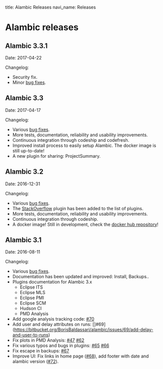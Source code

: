 title: Alambic Releases
navi_name: Releases


# Alambic releases

## Alambic 3.3.1

Date: 2017-04-22

Changelog:

* Security fix.
* Minor [bug fixes](https://bitbucket.org/BorisBaldassari/alambic/issues?milestone=Alambic+3.3.1).

## Alambic 3.3

Date: 2017-04-17

Changelog:

* Various [bug fixes](https://bitbucket.org/BorisBaldassari/alambic/issues?kind=bug&milestone=Alambic+3.3).
* More tests, documentation, reliability and usability improvements.
* Continuous integration through codeship and codefresh.
* Improved install process to easily setup Alambic. The docker image is still up-to-date!
* A new plugin for sharing: ProjectSummary.

## Alambic 3.2

Date: 2016-12-31

Changelog:

* Various [bug fixes](https://bitbucket.org/BorisBaldassari/alambic/issues?kind=bug&milestone=Alambic+3.2).
* The [StackOverflow](http://alambic.io/Plugins/Pre/StackOverflow.html) plugin has been added to the list of plugins.
* More tests, documentation, reliability and usability improvements.
* Continuous integration through codeship.
* A docker image! Still in development, check the [docker hub repository](https://hub.docker.com/r/bbaldassari/alambic/)!


## Alambic 3.1

Date: 2016-08-11

Changelog:

* Various [bug fixes](https://bitbucket.org/BorisBaldassari/alambic/issues?kind=bug&milestone=Alambic+3.1).
* Documentation has been updated and improved: Install, Backups..
* Plugins documentation for Alambic 3.x
    * Eclipse ITS
    * Eclipse MLS
    * Eclipse PMI
    * Eclipse SCM
    * Hudson CI
    * PMD Analysis
* Add google analysis tracking code: [#70](https://bitbucket.org/BorisBaldassari/alambic/issues/70/add-google-tracking-edit)
* Add user and delay attributes on runs: []#69](https://bitbucket.org/BorisBaldassari/alambic/issues/69/add-delay-and-user-to-runs)
* Fix plots in PMD Analysis: [#47](https://bitbucket.org/BorisBaldassari/alambic/issues/47/plot-in-pmdanalysis-shows-wrong-values) [#62](https://bitbucket.org/BorisBaldassari/alambic/issues/62/404-in-plugin-pmdanalysis)
* Fix various typos and bugs in plugins: [#65](https://bitbucket.org/BorisBaldassari/alambic/issues/65/tidy-up-hudson-plugin) [#66](https://bitbucket.org/BorisBaldassari/alambic/issues/66/eclipse-scm-plugin-has-wrong-pluginid)
* Fix escape in backups: [#67](https://bitbucket.org/BorisBaldassari/alambic/issues/67/backups-are-incomplete)
* Improve UI: Fix links in home page ([#68](https://bitbucket.org/BorisBaldassari/alambic/issues/68/project-links-in-home-page-lead-to-admin)), add footer with date and alambic version ([#72](https://bitbucket.org/BorisBaldassari/alambic/issues/72/prepare-for-alambic-31-release)).
